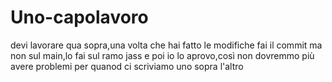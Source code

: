 # Uno-capolavoro
devi lavorare qua sopra,una volta che hai fatto le modifiche fai il commit ma non sul main,lo fai sul ramo jass e poi io lo aprovo,così non dovremmo più avere problemi per quanod ci  scriviamo uno sopra l'altro
